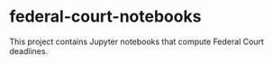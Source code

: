 # federal-court-notebooks
This project contains Jupyter notebooks that compute Federal Court deadlines.
